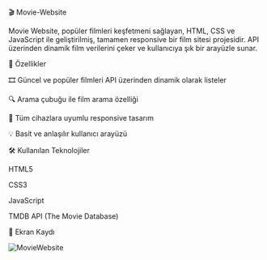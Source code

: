🎬 Movie-Website

Movie Website, popüler filmleri keşfetmeni sağlayan, HTML, CSS ve JavaScript ile geliştirilmiş, tamamen responsive bir film sitesi projesidir. API üzerinden dinamik film verilerini çeker ve kullanıcıya şık bir arayüzle sunar.

🚀 Özellikler

🎞️ Güncel ve popüler filmleri API üzerinden dinamik olarak listeler

🔍 Arama çubuğu ile film arama özelliği

📱 Tüm cihazlara uyumlu responsive tasarım

💡 Basit ve anlaşılır kullanıcı arayüzü


🛠️ Kullanılan Teknolojiler

HTML5

CSS3

JavaScript

TMDB API (The Movie Database)

🎥 Ekran Kaydı

![MovieWebsite](https://github.com/user-attachments/assets/c48561a9-8f73-4469-97f1-d2ab64966c8a)

